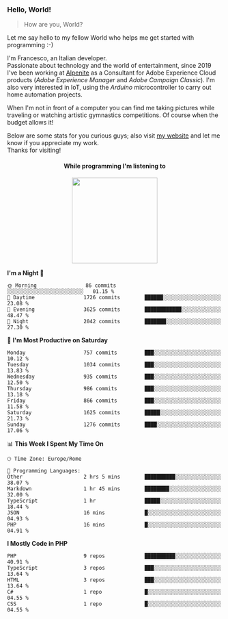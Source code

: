 ### Hello, World!

> How are you, World?

Let me say hello to my fellow World who helps me get started with programming :-)

I'm Francesco, an Italian developer.  
Passionate about technology and the world of entertainment, since 2019 I've been working at [Alpenite](https://www.alpenite.com) as a Consultant for Adobe Experience Cloud products (*Adobe Experience Manager* and *Adobe Campaign Classic*). I'm also very interested in IoT, using the *Arduino* microcontroller to carry out home automation projects.

When I'm not in front of a computer you can find me taking pictures while traveling or watching artistic gymnastics competitions. Of course when the budget allows it!

Below are some stats for you curious guys; also visit [my website](https://www.francescorega.eu) and let me know if you appreciate my work.  
Thanks for visiting!

<div align="center">
  <h4>While programming I'm listening to</h4>
  <a href="https://apps.francescorega.eu/now-playing/11147232609" target="_blank"><img src="https://apps.francescorega.eu/now-playing/11147232609" width="200"></a>
</div>

<!--START_SECTION:waka-->
**I'm a Night 🦉** 

```text
🌞 Morning                86 commits          ░░░░░░░░░░░░░░░░░░░░░░░░░   01.15 % 
🌆 Daytime                1726 commits        ██████░░░░░░░░░░░░░░░░░░░   23.08 % 
🌃 Evening                3625 commits        ████████████░░░░░░░░░░░░░   48.47 % 
🌙 Night                  2042 commits        ███████░░░░░░░░░░░░░░░░░░   27.30 % 
```
📅 **I'm Most Productive on Saturday** 

```text
Monday                   757 commits         ███░░░░░░░░░░░░░░░░░░░░░░   10.12 % 
Tuesday                  1034 commits        ███░░░░░░░░░░░░░░░░░░░░░░   13.83 % 
Wednesday                935 commits         ███░░░░░░░░░░░░░░░░░░░░░░   12.50 % 
Thursday                 986 commits         ███░░░░░░░░░░░░░░░░░░░░░░   13.18 % 
Friday                   866 commits         ███░░░░░░░░░░░░░░░░░░░░░░   11.58 % 
Saturday                 1625 commits        █████░░░░░░░░░░░░░░░░░░░░   21.73 % 
Sunday                   1276 commits        ████░░░░░░░░░░░░░░░░░░░░░   17.06 % 
```


📊 **This Week I Spent My Time On** 

```text
🕑︎ Time Zone: Europe/Rome

💬 Programming Languages: 
Other                    2 hrs 5 mins        ██████████░░░░░░░░░░░░░░░   38.07 % 
Markdown                 1 hr 45 mins        ████████░░░░░░░░░░░░░░░░░   32.00 % 
TypeScript               1 hr                █████░░░░░░░░░░░░░░░░░░░░   18.44 % 
JSON                     16 mins             █░░░░░░░░░░░░░░░░░░░░░░░░   04.93 % 
PHP                      16 mins             █░░░░░░░░░░░░░░░░░░░░░░░░   04.91 % 
```

**I Mostly Code in PHP** 

```text
PHP                      9 repos             ██████████░░░░░░░░░░░░░░░   40.91 % 
TypeScript               3 repos             ███░░░░░░░░░░░░░░░░░░░░░░   13.64 % 
HTML                     3 repos             ███░░░░░░░░░░░░░░░░░░░░░░   13.64 % 
C#                       1 repo              █░░░░░░░░░░░░░░░░░░░░░░░░   04.55 % 
CSS                      1 repo              █░░░░░░░░░░░░░░░░░░░░░░░░   04.55 % 
```




<!--END_SECTION:waka-->
